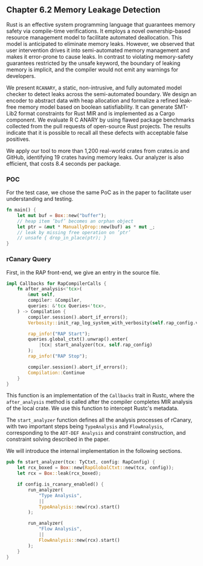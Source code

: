 ## Chapter 6.2 Memory Leakage Detection
Rust is an effective system programming language that guarantees memory safety via compile-time verifications. It employs a novel ownership-based resource management model to facilitate automated deallocation. This model is anticipated to eliminate memory leaks. However, we observed that user intervention drives it into semi-automated memory management and makes it error-prone to cause leaks. In contrast to violating memory-safety guarantees restricted by the unsafe keyword, the boundary of leaking memory is implicit, and the compiler would not emit any warnings for developers.

We present `RCANARY`, a static, non-intrusive, and fully automated model checker to detect leaks across the semi-automated boundary. We design an encoder to abstract data with heap allocation and formalize a refined leak-free memory model based on boolean satisfiability.  It can generate SMT-Lib2 format constraints for Rust MIR and is implemented as a Cargo component. We evaluate R C ANARY by using flawed package benchmarks collected from the pull requests of open-source Rust projects. The results indicate that it is possible to recall all these defects with acceptable false positives.

We apply our tool to more than 1,200 real-world crates from crates.io and GitHub, identifying 19 crates having memory leaks. Our analyzer is also efficient, that costs 8.4 seconds per package.

### POC
For the test case, we chose the same PoC as in the paper to facilitate user understanding and testing.
```rust
fn main() {
    let mut buf = Box::new("buffer"); 
    // heap item ’buf’ becomes an orphan object 
    let ptr = &mut * ManuallyDrop::new(buf) as * mut _; 
    // leak by missing free operation on ’ptr’ 
    // unsafe { drop_in_place(ptr); } 
}
```
### rCanary Query
First, in the RAP front-end, we give an entry in the source file.

```rust
impl Callbacks for RapCompilerCalls {
    fn after_analysis<'tcx>(
        &mut self,
        compiler: &Compiler,
        queries: &'tcx Queries<'tcx>,
    ) -> Compilation {
        compiler.session().abort_if_errors();
        Verbosity::init_rap_log_system_with_verbosity(self.rap_config.verbose()).expect("Failed to set up RAP log system");

        rap_info!("RAP Start");
        queries.global_ctxt().unwrap().enter(
            |tcx| start_analyzer(tcx, self.rap_config)
        );
        rap_info!("RAP Stop");

        compiler.session().abort_if_errors();
        Compilation::Continue
    }
}
```
This function is an implementation of the `Callbacks` trait in Rustc, where the `after_analysis` method is called after the compiler completes MIR analysis of the local crate. We use this function to intercept Rustc's metadata.

The `start_analyzer` function defines all the analysis processes of rCanary, with two important steps being `TypeAnalysis` and `FlowAnalysis`, corresponding to the `ADT-DEF Analysis` and constraint construction, and constraint solving described in the paper.

We will introduce the internal implementation in the following sections.
```rust
pub fn start_analyzer(tcx: TyCtxt, config: RapConfig) {
    let rcx_boxed = Box::new(RapGlobalCtxt::new(tcx, config));
    let rcx = Box::leak(rcx_boxed);

    if config.is_rcanary_enabled() {
        run_analyzer(
            "Type Analysis",
            ||
            TypeAnalysis::new(rcx).start()
        );

        run_analyzer(
            "Flow Analysis",
            ||
            FlowAnalysis::new(rcx).start()
        );
    }
}
```
